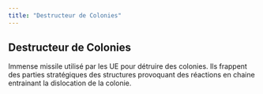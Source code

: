 ```yaml
---
title: "Destructeur de Colonies"
---
```


Destructeur de Colonies
-----------------------

Immense missile utilisé par les UE pour détruire des colonies. Ils frappent des parties stratégiques des structures provoquant des réactions en chaine entrainant la dislocation de la colonie. 

